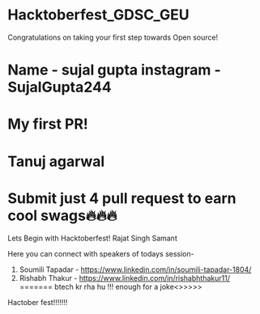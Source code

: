 # Hacktoberfest_GDSC_GEU
Congratulations on taking your first step towards Open source!

Name - sujal gupta
instagram - SujalGupta244
=======
My first PR!
=======

Tanuj agarwal
=======

Submit just 4 pull request to earn cool swags🔥🔥🔥
=======
Lets Begin with Hacktoberfest!
Rajat Singh Samant

Here you can connect with speakers of todays session-
1. Soumili Tapadar - https://www.linkedin.com/in/soumili-tapadar-1804/
2. Rishabh Thakur - https://www.linkedin.com/in/rishabhthakur11/
=======
btech kr rha hu !!! enough for a joke<>>>>>

Hactober fest!!!!!!!
